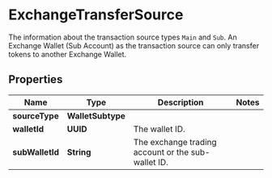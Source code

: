 

# ExchangeTransferSource

The information about the transaction source types `Main` and `Sub`.   An Exchange Wallet (Sub Account) as the transaction source can only transfer tokens to another Exchange Wallet. 

## Properties

| Name | Type | Description | Notes |
|------------ | ------------- | ------------- | -------------|
|**sourceType** | **WalletSubtype** |  |  |
|**walletId** | **UUID** | The wallet ID. |  |
|**subWalletId** | **String** | The exchange trading account or the sub-wallet ID. |  |



